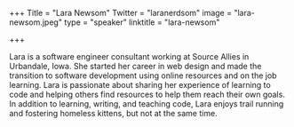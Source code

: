 +++
Title = "Lara Newsom"
Twitter = "laranerdsom"
image = "lara-newsom.jpeg"
type = "speaker"
linktitle = "lara-newsom"

+++

Lara is a software engineer consultant working at Source Allies in Urbandale, Iowa. She started her career in web design and made the transition to software development using online resources and on the job learning. Lara is passionate about sharing her experience of learning to code and helping others find resources to help them reach their own goals. In addition to learning, writing, and teaching code, Lara enjoys trail running and fostering homeless kittens, but not at the same time.
